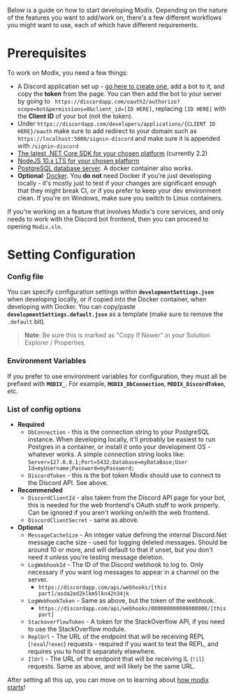 Below is a guide on how to start developing Modix. Depending on the nature of the features you want to add/work on, there's a few different workflows you might want to use, each of which have different requirements.

# Prerequisites
To work on Modix, you need a few things:
- A Discord application set up - [go here to create one](https://discordapp.com/developers/applications/), add a bot to it, and copy the **token** from the page. You can then add the bot to your server by going to ` https://discordapp.com/oauth2/authorize?scope=bot&permissions=0&client_id=[ID HERE]`, replacing `[ID HERE]` with the **Client ID** of your bot (not the token).
- Under `https://discordapp.com/developers/applications/{CLIENT ID HERE}/oauth` make sure to add redirect to your domain such as `https://localhost:5000/signin-discord` and make sure it is appended with `/signin-discord`
- [The latest .NET Core SDK for your chosen platform](https://www.microsoft.com/net/download) (currently 2.2)
- [NodeJS 10.x LTS for your chosen platform](https://nodejs.org/en/download/)
- [PostgreSQL database server](https://www.postgresql.org/download/). A docker container also works.
- **Optional**: [Docker](https://www.docker.com/get-docker). You **do not** need Docker if you're just developing locally - it's mostly just to test if your changes are significant enough that they might break CI, or if you prefer to keep your dev environment clean. If you're on Windows, make sure you switch to Linux containers.

If you're working on a feature that involves Modix's core services, and only needs to work with the Discord bot frontend, then you can proceed to opening `Modix.sln`. 

# Setting Configuration
### Config file
You can specify configuration settings within **`developmentSettings.json`** when developing locally, or if copied into the Docker container, when developing with Docker. You can copy/paste **`developmentSettings.default.json`** as a template (make sure to remove the `.default` bit).
> **Note**: Be sure this is marked as "Copy If Newer" in your Solution Explorer / Properties.

### Environment Variables
If you prefer to use environment variables for configuration, they must all be prefixed with **`MODIX_`**. For example, **`MODIX_DbConnection`**, **`MODIX_DiscordToken`**, etc.

### List of config options
- **Required**
  - `DbConnection` - this is the connection string to your PostgreSQL instance. When developing locally, it'll probably be easiest to run Postgres in a container, or install it onto your development OS - whatever works. A simple connection string looks like: `Server=127.0.0.1;Port=5432;Database=myDataBase;User Id=myUsername;Password=myPassword;`
  - `DiscordToken` - this is the bot token Modix should use to connect to the Discord API. See above.
- **Recommended**
  - `DiscordClientId` - also taken from the Discord API page for your bot, this is needed for the web frontend's OAuth stuff to work properly. Can be ignored if you aren't working on/with the web frontend.
  - `DiscordClientSecret` - same as above.
- **Optional**
  - `MessageCacheSize` - An integer value defining the internal Discord.Net message cache size - used for logging deleted messages. Should be around 10 or more, and will default to that if unset, but you don't need it unless you're testing message deletion.
  - `LogWebhookId` - The ID of the Discord webhook to log to. Only necessary if you want log messages to appear in a channel on the server. 
    - `https://discordapp.com/api/webhooks/[this part]/asda2ed2klkm5lkn42n34jk`
  - `LogWebhookToken` - Same as above, but the token of the webhook.
    - `https://discordapp.com/api/webhooks/000000000000000000/[this part]`
  - `StackoverflowToken` - A token for the StackOverflow API, if you need to use the StackOverflow module.
  - `ReplUrl` - The URL of the endpoint that will be receiving REPL (`!eval`/`!exec`) requests - required if you want to test the REPL, and requires you to host it separately elsewhere.
  - `IlUrl` - The URL of the endpoint that will be receiving IL (`!il`) requests. Same as above, and will likely be the same URL.

After setting all this up, you can move on to learning about [how modix starts](Modix-Startup)!
